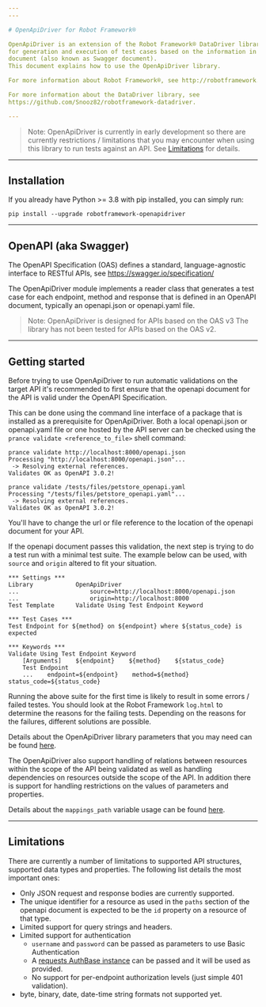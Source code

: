 ```yaml
---
---

# OpenApiDriver for Robot Framework®

OpenApiDriver is an extension of the Robot Framework® DataDriver library that allows
for generation and execution of test cases based on the information in an OpenAPI
document (also known as Swagger document).
This document explains how to use the OpenApiDriver library.

For more information about Robot Framework®, see http://robotframework.org.

For more information about the DataDriver library, see
https://github.com/Snooz82/robotframework-datadriver.

---
```


> Note: OpenApiDriver is currently in early development so there are currently
restrictions / limitations that you may encounter when using this library to run
tests against an API. See [Limitations](#limitations) for details.

---

## Installation

If you already have Python >= 3.8 with pip installed, you can simply run:

`pip install --upgrade robotframework-openapidriver`

---

## OpenAPI (aka Swagger)

The OpenAPI Specification (OAS) defines a standard, language-agnostic interface
to RESTful APIs, see https://swagger.io/specification/

The OpenApiDriver module implements a reader class that generates a test case for
each endpoint, method and response that is defined in an OpenAPI document, typically
an openapi.json or openapi.yaml file.

> Note: OpenApiDriver is designed for APIs based on the OAS v3
The library has not been tested for APIs based on the OAS v2.

---

## Getting started

Before trying to use OpenApiDriver to run automatic validations on the target API
it's recommended to first ensure that the openapi document for the API is valid
under the OpenAPI Specification.

This can be done using the command line interface of a package that is installed as
a prerequisite for OpenApiDriver.
Both a local openapi.json or openapi.yaml file or one hosted by the API server
can be checked using the `prance validate <reference_to_file>` shell command:

```shell
prance validate http://localhost:8000/openapi.json
Processing "http://localhost:8000/openapi.json"...
 -> Resolving external references.
Validates OK as OpenAPI 3.0.2!

prance validate /tests/files/petstore_openapi.yaml
Processing "/tests/files/petstore_openapi.yaml"...
 -> Resolving external references.
Validates OK as OpenAPI 3.0.2!
```

You'll have to change the url or file reference to the location of the openapi
document for your API.

If the openapi document passes this validation, the next step is trying to do a test
run with a minimal test suite.
The example below can be used, with `source` and `origin` altered to fit your situation.

``` robotframework
*** Settings ***
Library            OpenApiDriver
...                    source=http://localhost:8000/openapi.json
...                    origin=http://localhost:8000
Test Template      Validate Using Test Endpoint Keyword

*** Test Cases ***
Test Endpoint for ${method} on ${endpoint} where ${status_code} is expected

*** Keywords ***
Validate Using Test Endpoint Keyword
    [Arguments]    ${endpoint}    ${method}    ${status_code}
    Test Endpoint
    ...    endpoint=${endpoint}    method=${method}    status_code=${status_code}

```

Running the above suite for the first time is likely to result in some
errors / failed testes.
You should look at the Robot Framework `log.html` to determine the reasons
for the failing tests.
Depending on the reasons for the failures, different solutions are possible.

Details about the OpenApiDriver library parameters that you may need can be found
[here](https://marketsquare.github.io/robotframework-openapidriver/openapidriver.html).

The OpenApiDriver also support handling of relations between resources within the scope
of the API being validated as well as handling dependencies on resources outside the
scope of the API. In addition there is support for handling restrictions on the values
of parameters and properties.

Details about the `mappings_path` variable usage can be found
[here](https://marketsquare.github.io/robotframework-openapidriver/advanced_use.html).

---

## Limitations

There are currently a number of limitations to supported API structures, supported
data types and properties. The following list details the most important ones:
- Only JSON request and response bodies are currently supported.
- The unique identifier for a resource as used in the `paths` section of the
    openapi document is expected to be the `id` property on a resource of that type.
- Limited support for query strings and headers.
- Limited support for authentication
    - `username` and `password` can be passed as parameters to use Basic Authentication
    - A [requests AuthBase instance](https://docs.python-requests.org/en/latest/api/#authentication)
        can be passed and it will be used as provided.
    - No support for per-endpoint authorization levels (just simple 401 validation).
- byte, binary, date, date-time string formats not supported yet.

